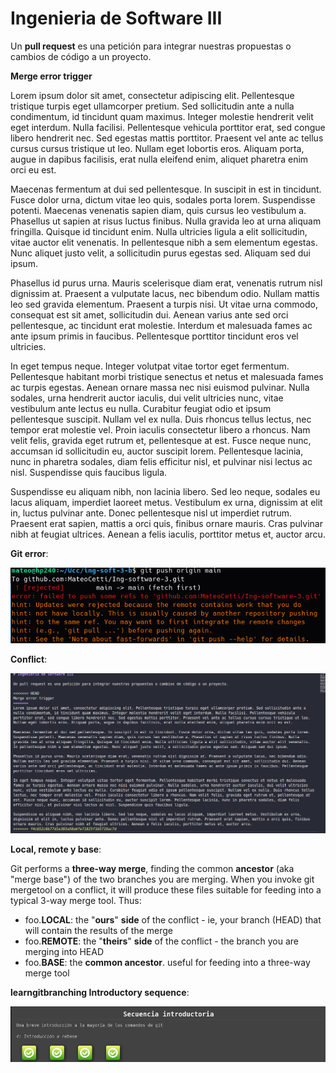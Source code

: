 # Ingenieria de Software III

Un **pull request** es una petición para integrar nuestras propuestas o cambios de código a un proyecto.

**Merge error trigger**

Lorem ipsum dolor sit amet, consectetur adipiscing elit. Pellentesque tristique turpis eget ullamcorper pretium. Sed sollicitudin ante a nulla condimentum, id tincidunt quam maximus. Integer molestie hendrerit velit eget interdum. Nulla facilisi. Pellentesque vehicula porttitor erat, sed congue libero hendrerit nec. Sed egestas mattis porttitor. Praesent vel ante ac tellus cursus cursus tristique ut leo. Nullam eget lobortis eros. Aliquam porta, augue in dapibus facilisis, erat nulla eleifend enim, aliquet pharetra enim orci eu est.

Maecenas fermentum at dui sed pellentesque. In suscipit in est in tincidunt. Fusce dolor urna, dictum vitae leo quis, sodales porta lorem. Suspendisse potenti. Maecenas venenatis sapien diam, quis cursus leo vestibulum a. Phasellus ut sapien at risus luctus finibus. Nulla gravida leo at urna aliquam fringilla. Quisque id tincidunt enim. Nulla ultricies ligula a elit sollicitudin, vitae auctor elit venenatis. In pellentesque nibh a sem elementum egestas. Nunc aliquet justo velit, a sollicitudin purus egestas sed. Aliquam sed dui ipsum.

Phasellus id purus urna. Mauris scelerisque diam erat, venenatis rutrum nisl dignissim at. Praesent a vulputate lacus, nec bibendum odio. Nullam mattis leo sed gravida elementum. Praesent a turpis nisi. Ut vitae urna commodo, consequat est sit amet, sollicitudin dui. Aenean varius ante sed orci pellentesque, ac tincidunt erat molestie. Interdum et malesuada fames ac ante ipsum primis in faucibus. Pellentesque porttitor tincidunt eros vel ultricies.

In eget tempus neque. Integer volutpat vitae tortor eget fermentum. Pellentesque habitant morbi tristique senectus et netus et malesuada fames ac turpis egestas. Aenean ornare massa nec nisi euismod pulvinar. Nulla sodales, urna hendrerit auctor iaculis, dui velit ultricies nunc, vitae vestibulum ante lectus eu nulla. Curabitur feugiat odio et ipsum pellentesque suscipit. Nullam vel ex nulla. Duis rhoncus tellus lectus, nec tempor erat molestie vel. Proin iaculis consectetur libero a rhoncus. Nam velit felis, gravida eget rutrum et, pellentesque at est. Fusce neque nunc, accumsan id sollicitudin eu, auctor suscipit lorem. Pellentesque lacinia, nunc in pharetra sodales, diam felis efficitur nisl, et pulvinar nisi lectus ac nisl. Suspendisse quis faucibus ligula.

Suspendisse eu aliquam nibh, non lacinia libero. Sed leo neque, sodales eu lacus aliquam, imperdiet laoreet metus. Vestibulum ex urna, dignissim at elit in, luctus pulvinar ante. Donec pellentesque nisl ut imperdiet rutrum. Praesent erat sapien, mattis a orci quis, finibus ornare mauris. Cras pulvinar nibh at feugiat ultrices. Aenean a felis iaculis, porttitor metus et, auctor arcu.

**Git error**:

![](img/merge_error.png)

**Conflict**:

![](img/conflict.png)

**Local, remote y base**:

Git performs a **three-way merge**, finding the common **ancestor** (aka "merge base") of the two branches you are merging. When you invoke git mergetool on a conflict, it will produce these files suitable for feeding into a typical 3-way merge tool. Thus:

* foo.**LOCAL**: the "**ours**" **side** of the conflict - ie, your branch (HEAD) that will contain the results of the merge
* foo.**REMOTE**: the "**theirs**" **side** of the conflict - the branch you are merging into HEAD
* foo.**BASE**: the **common ancestor**. useful for feeding into a three-way merge tool

**learngitbranching Introductory sequence**:

![](img/git_introductory_practice.png)